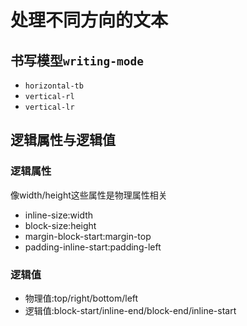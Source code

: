 # 处理不同方向的文本

## 书写模型`writing-mode`

- `horizontal-tb`
- `vertical-rl`
- `vertical-lr`

## 逻辑属性与逻辑值

### 逻辑属性

像width/height这些属性是物理属性相关

- inline-size:width
- block-size:height
- margin-block-start:margin-top
- padding-inline-start:padding-left

### 逻辑值

- 物理值:top/right/bottom/left
- 逻辑值:block-start/inline-end/block-end/inline-start